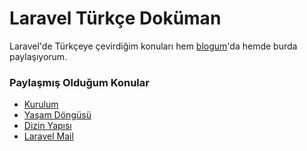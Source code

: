 # Laravel Türkçe Doküman
Laravel'de Türkçeye çevirdiğim konuları hem [blogum](https://ahmetbarut.net)'da hemde burda paylaşıyorum.

### Paylaşmış Olduğum Konular
* [Kurulum](kurulum.md)
* [Yaşam Döngüsü](yasam_dongusu.md)
* [Dizin Yapısı](dizin_yapisi.md)
* [Laravel Mail](mail.md)
